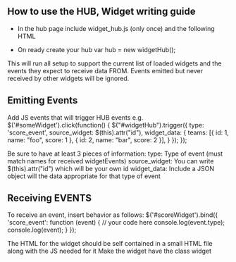 How to use the HUB, Widget writing guide
----------------------------------------

- In the hub page include widget_hub.js (only once)
and the following HTML

    <div id="widgetHub" style="display: none"></div>

- On ready create your hub
    var hub = new widgetHub();

This will run all setup to support the current list of loaded widgets and 
the events they expect to receive data FROM. Events emitted but never
received by other widgets will be ignored.

Emitting Events
---------------

Add JS events that will trigger HUB events
e.g.
    $('#someWidget').click(function() {
        $("#widgetHub").trigger({
               type: 'score_event',
               source_widget: $(this).attr("id"),
              widget_data: {
                 teams: [{
                   id: 1,
                   name: "foo",
                   score: 1
                 }, {
                   id: 2,
                   name: "bar",
                   score: 2
                 }],
               }
           });
    });

Be sure to have at least 3 pieces of information:
type: Type of event (must match names for received widgetEvents)
source_widget: You can write $(this).attr("id") which will be your own id
widget_data: Include a JSON object will the data appropriate for that type of
event

Receiving EVENTS
----------------

To receive an event, insert behavior as follows:
    $('#scoreWidget').bind({
             'score_event': function (event) {
               // your code here
	       console.log(event.type);
               console.log(event);
             }
     });


The HTML for the widget should be self contained in a small HTML file along with the JS needed for it
Make the widget have the class widget
